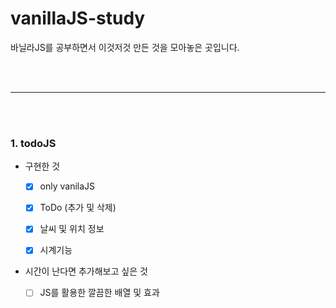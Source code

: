 # vanillaJS-study
바닐라JS를 공부하면서 이것저것 만든 것을 모아놓은 곳입니다.


</br>
</br>

***

</br>
</br>


### 1. todoJS

+ 구현한 것

  - [X] only vanilaJS
  - [X] ToDo (추가 및 삭제)
  - [X] 날씨 및 위치 정보
  - [X] 시계기능


+ 시간이 난다면 추가해보고 싶은 것

  - [ ] JS를 활용한 깔끔한 배열 및 효과
